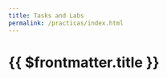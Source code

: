 ```yaml
---
title: Tasks and Labs
permalink: /practicas/index.html
---
```


# {{ $frontmatter.title }}

<practicas></practicas>